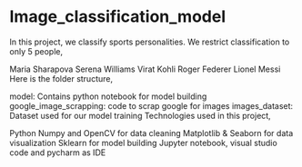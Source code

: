 # Image_classification_model


In this project, we classify sports personalities. We restrict classification to only 5 people,

Maria Sharapova
Serena Williams
Virat Kohli
Roger Federer
Lionel Messi
Here is the folder structure,

model: Contains python notebook for model building
google_image_scrapping: code to scrap google for images
images_dataset: Dataset used for our model training
Technologies used in this project,

Python
Numpy and OpenCV for data cleaning
Matplotlib & Seaborn for data visualization
Sklearn for model building
Jupyter notebook, visual studio code and pycharm as IDE
